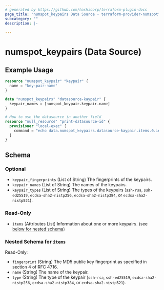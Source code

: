 ```yaml
---
# generated by https://github.com/hashicorp/terraform-plugin-docs
page_title: "numspot_keypairs Data Source - terraform-provider-numspot"
subcategory: ""
description: |-
  
---
```


# numspot_keypairs (Data Source)



## Example Usage

```terraform
resource "numspot_keypair" "keypair" {
  name = "key-pair-name"
}

data "numspot_keypairs" "datasource-kaypair" {
  keypair_names = [numspot_keypair.keypair.name]
}

# How to use the datasource in another field
resource "null_resource" "print-datasource-id" {
  provisioner "local-exec" {
    command = "echo data.numspot_keypairs.datasource-kaypair.items.0.id"
  }
}
```

<!-- schema generated by tfplugindocs -->
## Schema

### Optional

- `keypair_fingerprints` (List of String) The fingerprints of the keypairs.
- `keypair_names` (List of String) The names of the keypairs.
- `keypair_types` (List of String) The types of the keypairs (`ssh-rsa`, `ssh-ed25519`, `ecdsa-sha2-nistp256`, `ecdsa-sha2-nistp384`, or `ecdsa-sha2-nistp521`).

### Read-Only

- `items` (Attributes List) Information about one or more keypairs. (see [below for nested schema](#nestedatt--items))

<a id="nestedatt--items"></a>
### Nested Schema for `items`

Read-Only:

- `fingerprint` (String) The MD5 public key fingerprint as specified in section 4 of RFC 4716.
- `name` (String) The name of the keypair.
- `type` (String) The type of the keypair (`ssh-rsa`, `ssh-ed25519`, `ecdsa-sha2-nistp256`, `ecdsa-sha2-nistp384`, or `ecdsa-sha2-nistp521`).

